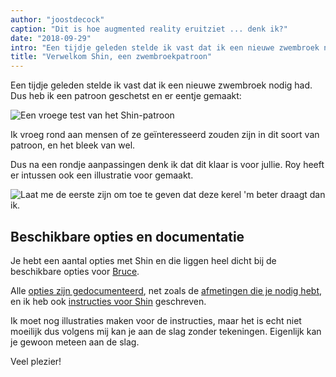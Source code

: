 ```yaml
---
author: "joostdecock"
caption: "Dit is hoe augmented reality eruitziet ... denk ik?"
date: "2018-09-29"
intro: "Een tijdje geleden stelde ik vast dat ik een nieuwe zwembroek nodig had. Dus heb ik een patroon geschetst en er eentje gemaakt:"
title: "Verwelkom Shin, een zwembroekpatroon"
---
```


Een tijdje geleden stelde ik vast dat ik een nieuwe zwembroek nodig had. Dus heb ik een patroon geschetst en er eentje gemaakt:

![Een vroege test van het Shin-patroon](https://posts.freesewing.org/uploads/sample_0437fef846.jpg)

Ik vroeg rond aan mensen of ze geïnteresseerd zouden zijn in dit soort van patroon, en het bleek van wel.

Dus na een rondje aanpassingen denk ik dat dit klaar is voor jullie. Roy heeft er intussen ook een illustratie voor gemaakt.

![Laat me de eerste zijn om toe te geven dat deze kerel 'm beter draagt dan ik.](https://posts.freesewing.org/uploads/shin_0dc5fdd06d.jpg)

## Beschikbare opties en documentatie

Je hebt een aantal opties met Shin en die liggen heel dicht bij de beschikbare opties voor [Bruce](/designs/bruce).

Alle [opties zijn gedocumenteerd](/docs/patterns/shin/options), net zoals de [afmetingen die je nodig hebt](/docs/patterns/shin/measurements), en ik heb ook [instructies voor Shin](/docs/patterns/shin) geschreven.

Ik moet nog illustraties maken voor de instructies, maar het is echt niet moeilijk dus volgens mij kan je aan de slag zonder tekeningen. Eigenlijk kan je gewoon meteen aan de slag.

Veel plezier!


